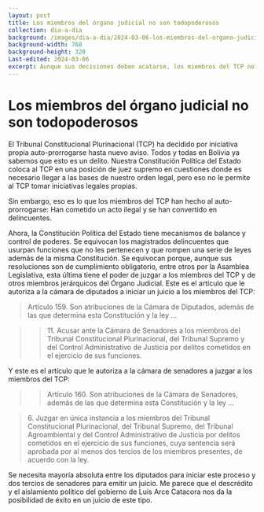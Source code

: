 ```yaml
---
layout: post
title: Los miembros del órgano judicial no son todopoderosos
collection: dia-a-dia
background: /images/dia-a-dia/2024-03-06-los-miembros-del-organo-judicial-no-son-todopoderosos.png
background-width: 768
background-height: 328
Last-edited: 2024-03-06
excerpt: Aunque sus decisiones deben acatarse, los miembros del TCP no son todopoderosos
---
```


# Los miembros del órgano judicial no son todopoderosos

El Tribunal Constitucional Plurinacional (TCP) ha decidido por iniciativa propia auto-prorrogarse hasta nuevo aviso. Todos y todas en Bolivia ya sabemos que esto es un delito. Nuestra Constitución Política del Estado coloca al TCP en una posición de juez supremo en cuestiones donde es necesario llegar a las bases de nuestro orden legal, pero eso no le permite al TCP tomar iniciativas legales propias.

Sin embargo, eso es lo que los miembros del TCP han hecho al auto-prorrogarse: Han cometido un acto ilegal y se han convertido en delincuentes.

Ahora, la Constitución Política del Estado tiene mecanismos de balance y control de poderes. Se equivocan los magistrados delincuentes que usurpan funciones que no les pertenecen y que rompen una serie de leyes además de la misma Constitución. Se equivocan porque, aunque sus resoluciones son de cumplimiento obligatorio, entre otros por la Asamblea Legislativa, esta última tiene el poder de juzgar a los miembros del TCP y de otros miembros jerárquicos del Órgano Judicial. Este es el artículo que le autoriza a la cámara de diputados a iniciar un juicio a los miembros del TCP:

> Artículo 159. Son atribuciones de la Cámara de Diputados, además de las que determina esta Constitución y la ley ...

>>  11\. Acusar ante la Cámara de Senadores a los miembros del Tribunal Constitucional Plurinacional, del Tribunal Supremo y del Control Administrativo de Justicia por delitos cometidos en el ejercicio de sus funciones.

Y este es el artículo que le autoriza a la cámara de senadores a juzgar a los miembros del TCP:

>> Artículo 160. Son atribuciones de la Cámara de Senadores, además de las que determina esta Constitución y la ley ...

>  6\. Juzgar en única instancia a los miembros del Tribunal Constitucional Plurinacional, del Tribunal Supremo, del Tribunal Agroambiental y del Control Administrativo de Justicia por delitos cometidos en el ejercicio de sus funciones, cuya sentencia será aprobada por al menos dos tercios de los miembros presentes, de acuerdo con la ley.

Se necesita mayoría absoluta entre los diputados para iniciar este proceso y dos tercios de senadores para emitir un juicio. Me parece que el descrédito y el aislamiento político del gobierno de Luis Arce Catacora nos da la posibilidad de éxito en un juicio de este tipo.
